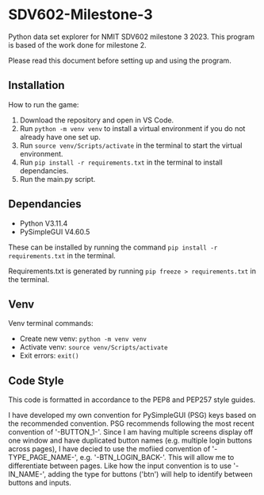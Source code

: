 # SDV602-Milestone-3

Python data set explorer for NMIT SDV602 milestone 3 2023. This program is based of the work done for milestone 2.

Please read this document before setting up and using the program. 


## Installation

How to run the game:

1. Download the repository and open in VS Code.
2. Run `python -m venv venv` to install a virtual environment if you do not already have one set up.
3. Run `source venv/Scripts/activate` in the terminal to start the virtual environment.
4. Run `pip install -r requirements.txt` in the terminal to install dependancies.
5. Run the main.py script.


## Dependancies

- Python V3.11.4
- PySimpleGUI V4.60.5

These can be installed by running the command `pip install -r requirements.txt` in the terminal.

Requirements.txt is generated by running `pip freeze > requirements.txt` in the terminal.


## Venv

Venv terminal commands:
- Create new venv: `python -m venv venv`
- Activate venv: `source venv/Scripts/activate`
- Exit errors: `exit()`


## Code Style

This code is formatted in accordance to the PEP8 and PEP257 style guides.

I have developed my own convention for PySimpleGUI (PSG) keys based on the recommended convention. PSG recommends following the most recent convention of '-BUTTON_1-'. Since I am having multiple screens display off one window and have duplicated button names (e.g. multiple login buttons across pages), I have decied to use the mofiied convention of '-TYPE_PAGE_NAME-', e.g. '-BTN_LOGIN_BACK-'. This will allow me to differentiate between pages. Like how the input convention is to use '-IN_NAME-', adding the type for buttons ('btn') will help to identify between buttons and inputs.

